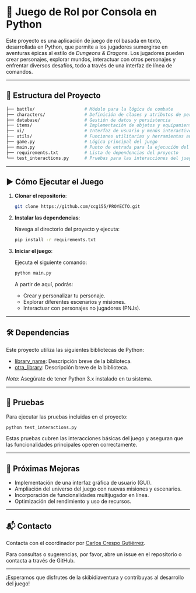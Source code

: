 # 🐉 Juego de Rol por Consola en Python

Este proyecto es una aplicación de juego de rol basada en texto, desarrollada en Python, que permite a los jugadores sumergirse en aventuras épicas al estilo de *Dungeons & Dragons*. Los jugadores pueden crear personajes, explorar mundos, interactuar con otros personajes y enfrentar diversos desafíos, todo a través de una interfaz de línea de comandos.

---

## 🧱 Estructura del Proyecto

```bash
├── battle/                   # Módulo para la lógica de combate
├── characters/               # Definición de clases y atributos de personajes
├── database/                 # Gestión de datos y persistencia
├── items/                    # Implementación de objetos y equipamiento
├── ui/                       # Interfaz de usuario y menús interactivos
├── utils/                    # Funciones utilitarias y herramientas auxiliares
├── game.py                   # Lógica principal del juego
├── main.py                   # Punto de entrada para la ejecución del juego
├── requirements.txt          # Lista de dependencias del proyecto
└── test_interactions.py      # Pruebas para las interacciones del juego
```

---

## ▶️ Cómo Ejecutar el Juego

1. **Clonar el repositorio**:

   ```bash
   git clone https://github.com/ccg155/PROYECTO.git
   ```

2. **Instalar las dependencias**:

   Navega al directorio del proyecto y ejecuta:

   ```bash
   pip install -r requirements.txt
   ```

3. **Iniciar el juego**:

   Ejecuta el siguiente comando:

   ```bash
   python main.py
   ```

   A partir de aquí, podrás:

   - Crear y personalizar tu personaje.
   - Explorar diferentes escenarios y misiones.
   - Interactuar con personajes no jugadores (PNJs).

---

## 🛠️ Dependencias

Este proyecto utiliza las siguientes bibliotecas de Python:

- [library_name](https://pypi.org/project/library_name/): Descripción breve de la biblioteca.
- [otra_library](https://pypi.org/project/otra_library/): Descripción breve de la biblioteca.

*Nota*: Asegúrate de tener Python 3.x instalado en tu sistema.

---

## 🧪 Pruebas

Para ejecutar las pruebas incluidas en el proyecto:

```bash
python test_interactions.py
```

Estas pruebas cubren las interacciones básicas del juego y aseguran que las funcionalidades principales operen correctamente.

---

## 🚀 Próximas Mejoras

- Implementación de una interfaz gráfica de usuario (GUI).
- Ampliación del universo del juego con nuevas misiones y escenarios.
- Incorporación de funcionalidades multijugador en línea.
- Optimización del rendimiento y uso de recursos.

---

## 📬 Contacto

Contacta con el coordinador por [Carlos Crespo Gutiérrez](https://github.com/ccg155).

Para consultas o sugerencias, por favor, abre un issue en el repositorio o contacta a través de GitHub.

---

¡Esperamos que disfrutes de la skibidiaventura y contribuyas al desarrollo del juego!
